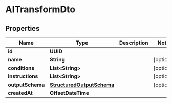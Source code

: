 

# AITransformDto


## Properties

| Name | Type | Description | Notes |
|------------ | ------------- | ------------- | -------------|
|**id** | **UUID** |  |  |
|**name** | **String** |  |  [optional] |
|**conditions** | **List&lt;String&gt;** |  |  [optional] |
|**instructions** | **List&lt;String&gt;** |  |  [optional] |
|**outputSchema** | [**StructuredOutputSchema**](StructuredOutputSchema) |  |  [optional] |
|**createdAt** | **OffsetDateTime** |  |  |



